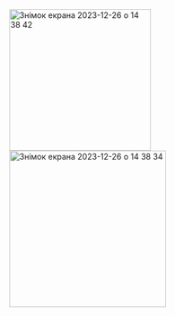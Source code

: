 <img width="252" alt="Знімок екрана 2023-12-26 о 14 38 42" src="https://github.com/antila3567/AppThemeSwitcher/assets/69010621/e97d62a8-649e-4cc7-98e4-5b51c06cc413">
<img width="279" alt="Знімок екрана 2023-12-26 о 14 38 34" src="https://github.com/antila3567/AppThemeSwitcher/assets/69010621/c91915fd-d95d-4213-92cc-2826e78285a5">
